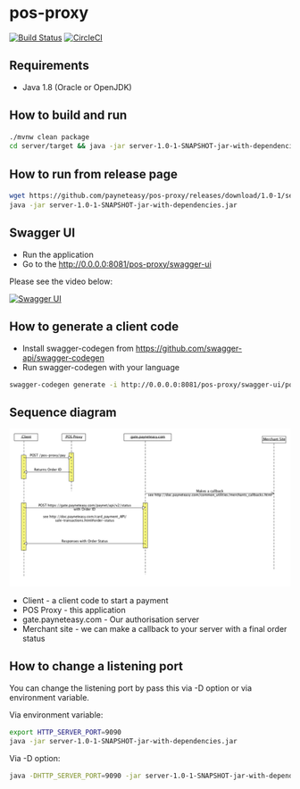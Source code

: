 # pos-proxy

[![Build Status](https://travis-ci.org/payneteasy/pos-proxy.svg?branch=master)](https://travis-ci.org/payneteasy/pos-proxy)
[![CircleCI](https://circleci.com/gh/payneteasy/pos-proxy.svg?style=svg)](https://circleci.com/gh/payneteasy/pos-proxy)

## Requirements

* Java 1.8 (Oracle or OpenJDK)

## How to build and run

```bash
./mvnw clean package
cd server/target && java -jar server-1.0-1-SNAPSHOT-jar-with-dependencies.jar
```

## How to run from release page

```bash
wget https://github.com/payneteasy/pos-proxy/releases/download/1.0-1/server-1.0-1-SNAPSHOT-jar-with-dependencies.jar
java -jar server-1.0-1-SNAPSHOT-jar-with-dependencies.jar
```

## Swagger UI

* Run the application
* Go to the http://0.0.0.0:8081/pos-proxy/swagger-ui

Please see the video below:

[![Swagger UI](https://img.youtube.com/vi/_A6wEbFHIOI/0.jpg)](https://youtu.be/_A6wEbFHIOI)

## How to generate a client code

* Install swagger-codegen from https://github.com/swagger-api/swagger-codegen
* Run swagger-codegen with your language

```bash
swagger-codegen generate -i http://0.0.0.0:8081/pos-proxy/swagger-ui/pos-proxy.json -l java
```

## Sequence diagram

![Sequence diagram](https://raw.githubusercontent.com/payneteasy/pos-proxy/master/doc/diagram.png)

* Client - a client code to start a payment
* POS Proxy - this application
* gate.payneteasy.com - Our authorisation server
* Merchant site - we can make a callback to your server with a final order status

## How to change a listening port

You can change the listening port by pass this via -D option or via environment variable.

Via environment variable:
```bash
export HTTP_SERVER_PORT=9090
java -jar server-1.0-1-SNAPSHOT-jar-with-dependencies.jar
```

Via -D option:
```bash
java -DHTTP_SERVER_PORT=9090 -jar server-1.0-1-SNAPSHOT-jar-with-dependencies.jar
```
